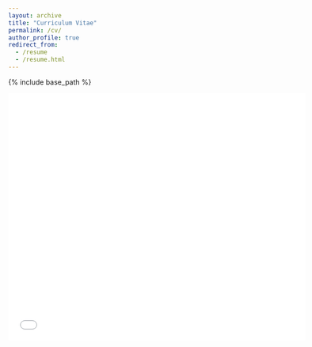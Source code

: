 ```yaml
---
layout: archive
title: "Curriculum Vitae"
permalink: /cv/
author_profile: true
redirect_from:
  - /resume
  - /resume.html
---
```


{% include base_path %}

<embed src="/files/Ananya_Ganapathy_CV.pdf" type="application/pdf" width="600px" height="500px" />